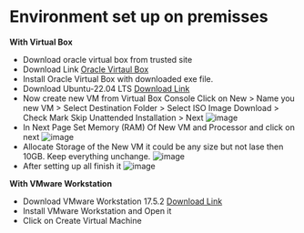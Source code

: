 # Environment set up on premisses 
**With Virtual Box**
- Download oracle virtual box from trusted site
- Download Link [ Oracle Virtaul Box](https://www.virtualbox.org/wiki/Downloads)
- Install Oracle Virtual Box with downloaded exe file.
- Download Ubuntu-22.04 LTS [ Download Link ](https://releases.ubuntu.com/jammy/ubuntu-22.04.4-live-server-amd64.iso)
- Now create new VM from Virtual Box Console Click on New > Name you new VM > Select Destination Folder > Select ISO Image Download > Check Mark Skip Unattended Installation > Next
  ![image](https://github.com/arifislam007/DevOps_LAB/assets/32135229/82dfd17b-3815-480c-ab40-8f113b10d80e)
- In Next Page Set Memory (RAM) Of New VM and Processor and click on next
  ![image](https://github.com/arifislam007/DevOps_LAB/assets/32135229/3b25aee6-9937-4267-8b22-c03004f64b26)
- Allocate Storage of the New VM it could be any size but not lase then 10GB. Keep everything unchange.
  ![image](https://github.com/arifislam007/DevOps_LAB/assets/32135229/1f58c4cb-c5c2-453b-bc6b-fddc10ef2735)
- After setting up all finish it
  ![image](https://github.com/arifislam007/DevOps_LAB/assets/32135229/3dfc58d3-fd74-4059-939a-48a0e7dc0c41)

**With VMware Workstation**
- Download VMware Workstation 17.5.2 [Download Link](https://www.techspot.com/downloads/downloadnowfile/189/?evp=967c2f6abccd29ba6f0a68640b09c139&file=241)
- Install VMware Workstation and Open it
- Click on Create Virtual Machine 

